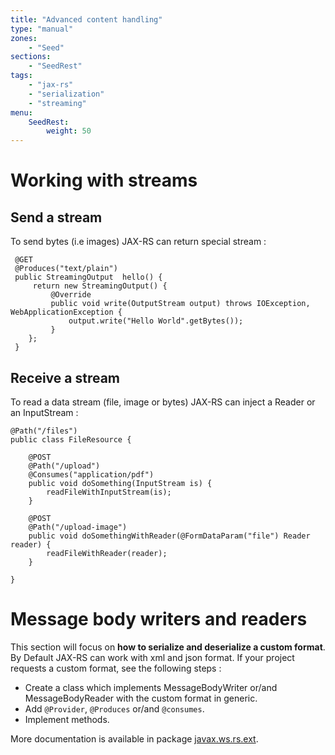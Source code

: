 ```yaml
---
title: "Advanced content handling"
type: "manual"
zones:
    - "Seed"
sections:
    - "SeedRest"
tags:
    - "jax-rs"
    - "serialization"
    - "streaming"
menu:
    SeedRest:
        weight: 50
---
```


# Working with streams

## Send a stream

To send bytes (i.e images) JAX-RS can return special stream :

     @GET
     @Produces("text/plain")
     public StreamingOutput  hello() {
         return new StreamingOutput() {
             @Override
             public void write(OutputStream output) throws IOException, WebApplicationException {
                 output.write("Hello World".getBytes());
             }
        };
     }

## Receive a stream

To read a data stream (file, image or bytes) JAX-RS can inject a Reader or an InputStream :

    @Path("/files")
    public class FileResource {

        @POST
        @Path("/upload")
        @Consumes("application/pdf")
        public void doSomething(InputStream is) {
            readFileWithInputStream(is);
        }

        @POST
        @Path("/upload-image")
        public void doSomethingWithReader(@FormDataParam("file") Reader reader) {
            readFileWithReader(reader);
        }

    }

# Message body writers and readers

This section will focus on **how to serialize and deserialize a custom format**. By Default JAX-RS can work with xml and json format. 
If your project requests a custom format, see the following steps :

- Create a class which implements MessageBodyWriter or/and MessageBodyReader with the custom format in generic.
- Add `@Provider`, `@Produces` or/and `@consumes`.
- Implement methods.

More documentation is available in package [javax.ws.rs.ext](https://jersey.java.net/apidocs/1.17/jersey/javax/ws/rs/ext/package-summary.html).
